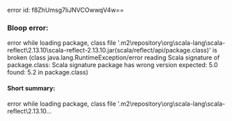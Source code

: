 error id: f8ZhUmsg7liJNVCOwwqV4w==
### Bloop error:

error while loading package, class file '<HOME>\.m2\repository\org\scala-lang\scala-reflect\2.13.10\scala-reflect-2.13.10.jar(scala/reflect/api/package.class)' is broken
(class java.lang.RuntimeException/error reading Scala signature of package.class: Scala signature package has wrong version
 expected: 5.0
 found: 5.2 in package.class)
#### Short summary: 

error while loading package, class file '<HOME>\.m2\repository\org\scala-lang\scala-reflect\2.13.10\...